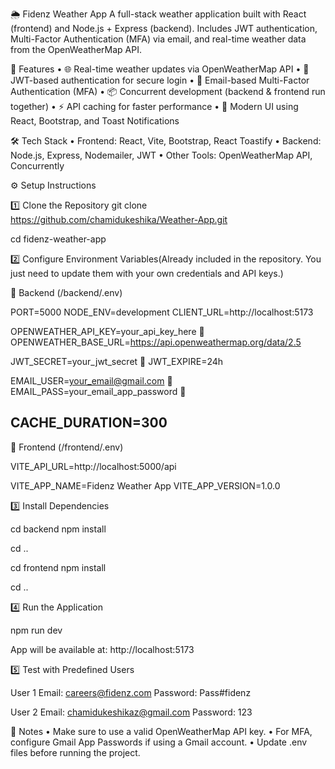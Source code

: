 🌦️ Fidenz Weather App
A full-stack weather application built with React (frontend) and Node.js + Express (backend). Includes JWT authentication, Multi-Factor Authentication (MFA) via email, and real-time weather data from the OpenWeatherMap API.

🚀 Features
•	🌐 Real-time weather updates via OpenWeatherMap API
•	🔐 JWT-based authentication for secure login
•	🔑 Email-based Multi-Factor Authentication (MFA)
•	📦 Concurrent development (backend & frontend run together)
•	⚡ API caching for faster performance
•	🎨 Modern UI using React, Bootstrap, and Toast Notifications

🛠️ Tech Stack
•	Frontend: React, Vite, Bootstrap, React Toastify
•	Backend: Node.js, Express, Nodemailer, JWT
•	Other Tools: OpenWeatherMap API, Concurrently

⚙️ Setup Instructions

1️⃣ Clone the Repository
git clone https://github.com/chamidukeshika/Weather-App.git

cd fidenz-weather-app

2️⃣ Configure Environment Variables(Already included in the repository. You just need to update them with your own credentials and API keys.)

🔹 Backend (/backend/.env)

PORT=5000
NODE_ENV=development
CLIENT_URL=http://localhost:5173

OPENWEATHER_API_KEY=your_api_key_here  🔑
OPENWEATHER_BASE_URL=https://api.openweathermap.org/data/2.5

JWT_SECRET=your_jwt_secret         🔑
JWT_EXPIRE=24h

EMAIL_USER=your_email@gmail.com    🔑
EMAIL_PASS=your_email_app_password 🔑

CACHE_DURATION=300
-----------------------------------------------

🔹 Frontend (/frontend/.env)

VITE_API_URL=http://localhost:5000/api

VITE_APP_NAME=Fidenz Weather App
VITE_APP_VERSION=1.0.0

3️⃣ Install Dependencies

cd backend
npm install

cd ..

cd frontend
npm install

cd ..

4️⃣ Run the Application

npm run dev

App will be available at: http://localhost:5173

5️⃣ Test with Predefined Users

User 1
Email: careers@fidenz.com
Password: Pass#fidenz

User 2
Email: chamidukeshikaz@gmail.com
Password: 123

📌 Notes
•	Make sure to use a valid OpenWeatherMap API key.
•	For MFA, configure Gmail App Passwords if using a Gmail account.
•	Update .env files before running the project.
